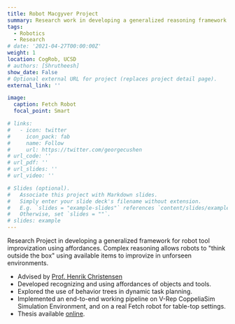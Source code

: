 ```yaml
---
title: Robot Macgyver Project
summary: Research work in developing a generalized reasoning framework for robot tool improvization using affordances
tags:
  - Robotics
  - Research
# date: '2021-04-27T00:00:00Z'
weight: 1
location: CogRob, UCSD
# authors: [Shrutheesh]
show_date: False
# Optional external URL for project (replaces project detail page).
external_link: ''

image:
  caption: Fetch Robot
  focal_point: Smart

# links:
#   - icon: twitter
#     icon_pack: fab
#     name: Follow
#     url: https://twitter.com/georgecushen
# url_code: ''
# url_pdf: ''
# url_slides: ''
# url_video: ''

# Slides (optional).
#   Associate this project with Markdown slides.
#   Simply enter your slide deck's filename without extension.
#   E.g. `slides = "example-slides"` references `content/slides/example-slides.md`.
#   Otherwise, set `slides = ""`.
# slides: example
---
```


Research Project in developing a generalized framework for robot tool improvization using affordances. Complex reasoning allows robots to "think outside the box" using available items to improvize in unforseen environments.
- Advised by [Prof. Henrik Christensen](https://hichristensen.com)
- Developed recognizing and using affordances of objects and tools.
- Explored the use of behavior trees in dynamic task planning.
- Implemented an end-to-end working pipeline on V-Rep CoppeliaSim Simulation Environment, and on a real Fetch robot for table-top settings.
- Thesis available [online](https://escholarship.org/uc/item/8622p2rs).